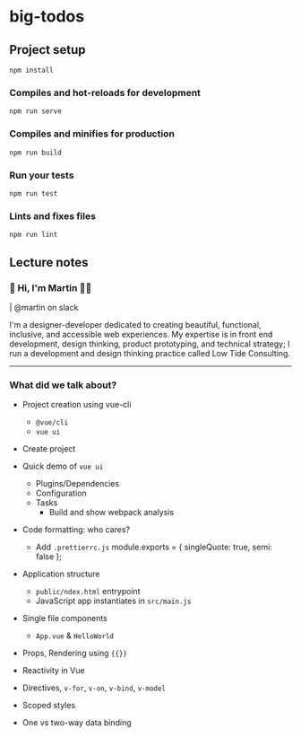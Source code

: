 # big-todos

## Project setup
```
npm install
```

### Compiles and hot-reloads for development
```
npm run serve
```

### Compiles and minifies for production
```
npm run build
```

### Run your tests
```
npm run test
```

### Lints and fixes files
```
npm run lint
```

## Lecture notes

### 👋 Hi, I'm Martin 🧔🏻

| @martin on slack

I'm a designer-developer dedicated to creating beautiful, functional, inclusive, and accessible web experiences. My expertise is in front end development, design thinking, product prototyping, and technical strategy; I run a development and design thinking practice called Low Tide Consulting.

---

### What did we talk about?

- Project creation using vue-cli
    - `@vue/cli`
    - `vue ui`
- Create project
- Quick demo of `vue ui`
    - Plugins/Dependencies
    - Configuration
    - Tasks
        - Build and show webpack analysis
- Code formatting: who cares?
    - Add `.prettierrc.js`
      module.exports = {
        singleQuote: true,
        semi: false
      };

- Application structure
    - `public/ndex.html` entrypoint
    - JavaScript app instantiates in `src/main.js`
- Single file components
    - `App.vue` & `HelloWorld`
- Props, Rendering using `{{}}`
- Reactivity in Vue
- Directives, `v-for`, `v-on`, `v-bind`, `v-model`
- Scoped styles
- One vs two-way data binding

